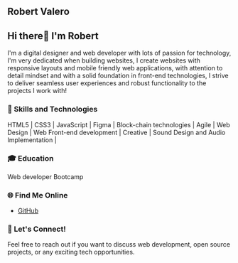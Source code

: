 ## Robert Valero

## Hi there👋 I'm Robert

I'm a digital designer and web developer with lots of passion for technology, I'm very dedicated when building websites, I create websites with responsive layouts and mobile friendly web applications, with attention to detail mindset and with a solid foundation in front-end technologies, I strive to deliver seamless user experiences and robust functionality to the projects I work with!

### 🚀 Skills and Technologies

HTML5 | CSS3 | JavaScript | Figma | Block-chain technologies | Agile | Web Design | Web Front-end development | Creative | Sound Design and Audio Implementation |

    
### 🎓 Education
Web developer Bootcamp


### 🌐 Find Me Online

- [GitHub](https://github.com/robvalero)



### 💬 Let's Connect!

Feel free to reach out if you want to discuss web development, open source projects, or any exciting tech opportunities.

